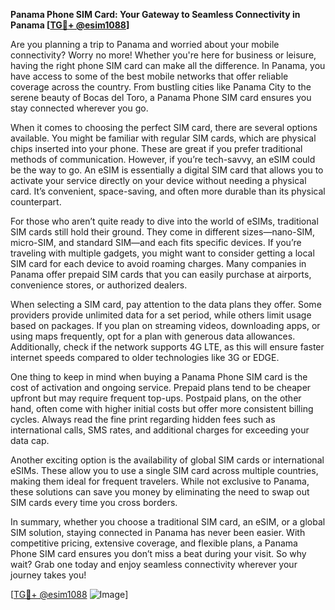 **Panama Phone SIM Card: Your Gateway to Seamless Connectivity in Panama [[TG💪+ @esim1088](https://t.me/s/esim1088)]**

Are you planning a trip to Panama and worried about your mobile connectivity? Worry no more! Whether you're here for business or leisure, having the right phone SIM card can make all the difference. In Panama, you have access to some of the best mobile networks that offer reliable coverage across the country. From bustling cities like Panama City to the serene beauty of Bocas del Toro, a Panama Phone SIM card ensures you stay connected wherever you go.

When it comes to choosing the perfect SIM card, there are several options available. You might be familiar with regular SIM cards, which are physical chips inserted into your phone. These are great if you prefer traditional methods of communication. However, if you’re tech-savvy, an eSIM could be the way to go. An eSIM is essentially a digital SIM card that allows you to activate your service directly on your device without needing a physical card. It’s convenient, space-saving, and often more durable than its physical counterpart.

For those who aren’t quite ready to dive into the world of eSIMs, traditional SIM cards still hold their ground. They come in different sizes—nano-SIM, micro-SIM, and standard SIM—and each fits specific devices. If you’re traveling with multiple gadgets, you might want to consider getting a local SIM card for each device to avoid roaming charges. Many companies in Panama offer prepaid SIM cards that you can easily purchase at airports, convenience stores, or authorized dealers.

When selecting a SIM card, pay attention to the data plans they offer. Some providers provide unlimited data for a set period, while others limit usage based on packages. If you plan on streaming videos, downloading apps, or using maps frequently, opt for a plan with generous data allowances. Additionally, check if the network supports 4G LTE, as this will ensure faster internet speeds compared to older technologies like 3G or EDGE.

One thing to keep in mind when buying a Panama Phone SIM card is the cost of activation and ongoing service. Prepaid plans tend to be cheaper upfront but may require frequent top-ups. Postpaid plans, on the other hand, often come with higher initial costs but offer more consistent billing cycles. Always read the fine print regarding hidden fees such as international calls, SMS rates, and additional charges for exceeding your data cap.

Another exciting option is the availability of global SIM cards or international eSIMs. These allow you to use a single SIM card across multiple countries, making them ideal for frequent travelers. While not exclusive to Panama, these solutions can save you money by eliminating the need to swap out SIM cards every time you cross borders.

In summary, whether you choose a traditional SIM card, an eSIM, or a global SIM solution, staying connected in Panama has never been easier. With competitive pricing, extensive coverage, and flexible plans, a Panama Phone SIM card ensures you don’t miss a beat during your visit. So why wait? Grab one today and enjoy seamless connectivity wherever your journey takes you!

[[TG💪+ @esim1088](https://t.me/s/esim1088) ![Image](https://i.postimg.cc/Y0z9fWf4/image.png)]